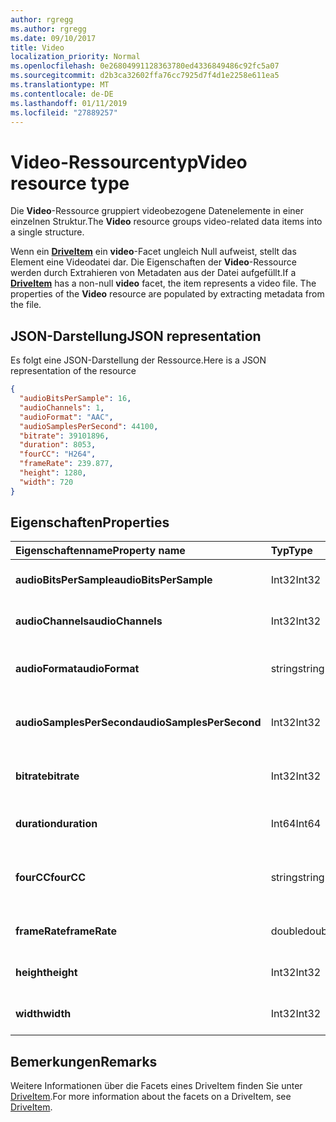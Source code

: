 ```yaml
---
author: rgregg
ms.author: rgregg
ms.date: 09/10/2017
title: Video
localization_priority: Normal
ms.openlocfilehash: 0e26804991128363780ed4336849486c92fc5a07
ms.sourcegitcommit: d2b3ca32602ffa76cc7925d7f4d1e2258e611ea5
ms.translationtype: MT
ms.contentlocale: de-DE
ms.lasthandoff: 01/11/2019
ms.locfileid: "27889257"
---
```

# <a name="video-resource-type"></a><span data-ttu-id="f2f4c-102">Video-Ressourcentyp</span><span class="sxs-lookup"><span data-stu-id="f2f4c-102">Video resource type</span></span>

<span data-ttu-id="f2f4c-103">Die **Video**-Ressource gruppiert videobezogene Datenelemente in einer einzelnen Struktur.</span><span class="sxs-lookup"><span data-stu-id="f2f4c-103">The **Video** resource groups video-related data items into a single structure.</span></span>

<span data-ttu-id="f2f4c-p101">Wenn ein [**DriveItem**](driveitem.md) ein **video**-Facet ungleich Null aufweist, stellt das Element eine Videodatei dar. Die Eigenschaften der **Video**-Ressource werden durch Extrahieren von Metadaten aus der Datei aufgefüllt.</span><span class="sxs-lookup"><span data-stu-id="f2f4c-p101">If a [**DriveItem**](driveitem.md) has a non-null **video** facet, the item represents a video file. The properties of the **Video** resource are populated by extracting metadata from the file.</span></span>

## <a name="json-representation"></a><span data-ttu-id="f2f4c-106">JSON-Darstellung</span><span class="sxs-lookup"><span data-stu-id="f2f4c-106">JSON representation</span></span>

<span data-ttu-id="f2f4c-107">Es folgt eine JSON-Darstellung der Ressource.</span><span class="sxs-lookup"><span data-stu-id="f2f4c-107">Here is a JSON representation of the resource</span></span>

<!-- {
  "blockType": "resource",
  "optionalProperties": [  ],
  "@odata.type": "microsoft.graph.video"
}-->

```json
{
  "audioBitsPerSample": 16,
  "audioChannels": 1,
  "audioFormat": "AAC",
  "audioSamplesPerSecond": 44100,
  "bitrate": 39101896,
  "duration": 8053,
  "fourCC": "H264",
  "frameRate": 239.877,
  "height": 1280,
  "width": 720
}
```

## <a name="properties"></a><span data-ttu-id="f2f4c-108">Eigenschaften</span><span class="sxs-lookup"><span data-stu-id="f2f4c-108">Properties</span></span>

| <span data-ttu-id="f2f4c-109">Eigenschaftenname</span><span class="sxs-lookup"><span data-stu-id="f2f4c-109">Property name</span></span>             | <span data-ttu-id="f2f4c-110">Typ</span><span class="sxs-lookup"><span data-stu-id="f2f4c-110">Type</span></span>   | <span data-ttu-id="f2f4c-111">Beschreibung</span><span class="sxs-lookup"><span data-stu-id="f2f4c-111">Description</span></span>
|:--------------------------|:-------|:----------------------------------------
| <span data-ttu-id="f2f4c-112">**audioBitsPerSample**</span><span class="sxs-lookup"><span data-stu-id="f2f4c-112">**audioBitsPerSample**</span></span>    | <span data-ttu-id="f2f4c-113">Int32</span><span class="sxs-lookup"><span data-stu-id="f2f4c-113">Int32</span></span>  | <span data-ttu-id="f2f4c-114">Anzahl von Audiobits pro Sample.</span><span class="sxs-lookup"><span data-stu-id="f2f4c-114">Number of audio bits per sample.</span></span>
| <span data-ttu-id="f2f4c-115">**audioChannels**</span><span class="sxs-lookup"><span data-stu-id="f2f4c-115">**audioChannels**</span></span>         | <span data-ttu-id="f2f4c-116">Int32</span><span class="sxs-lookup"><span data-stu-id="f2f4c-116">Int32</span></span>  | <span data-ttu-id="f2f4c-117">Anzahl der Audiokanäle.</span><span class="sxs-lookup"><span data-stu-id="f2f4c-117">Number of audio channels.</span></span>
| <span data-ttu-id="f2f4c-118">**audioFormat**</span><span class="sxs-lookup"><span data-stu-id="f2f4c-118">**audioFormat**</span></span>           | <span data-ttu-id="f2f4c-119">string</span><span class="sxs-lookup"><span data-stu-id="f2f4c-119">string</span></span> | <span data-ttu-id="f2f4c-120">Name des Audioformats (AAC, MP3 usw.).</span><span class="sxs-lookup"><span data-stu-id="f2f4c-120">Name of the audio format (AAC, MP3, etc.).</span></span>
| <span data-ttu-id="f2f4c-121">**audioSamplesPerSecond**</span><span class="sxs-lookup"><span data-stu-id="f2f4c-121">**audioSamplesPerSecond**</span></span> | <span data-ttu-id="f2f4c-122">Int32</span><span class="sxs-lookup"><span data-stu-id="f2f4c-122">Int32</span></span>  | <span data-ttu-id="f2f4c-123">Anzahl der Audiosamples pro Sekunde.</span><span class="sxs-lookup"><span data-stu-id="f2f4c-123">Number of audio samples per second.</span></span>
| <span data-ttu-id="f2f4c-124">**bitrate**</span><span class="sxs-lookup"><span data-stu-id="f2f4c-124">**bitrate**</span></span>               | <span data-ttu-id="f2f4c-125">Int32</span><span class="sxs-lookup"><span data-stu-id="f2f4c-125">Int32</span></span>  | <span data-ttu-id="f2f4c-126">Bitrate des Videos in Bits pro Sekunde.</span><span class="sxs-lookup"><span data-stu-id="f2f4c-126">Bit rate of the video in bits per second.</span></span>
| <span data-ttu-id="f2f4c-127">**duration**</span><span class="sxs-lookup"><span data-stu-id="f2f4c-127">**duration**</span></span>              | <span data-ttu-id="f2f4c-128">Int64</span><span class="sxs-lookup"><span data-stu-id="f2f4c-128">Int64</span></span>  | <span data-ttu-id="f2f4c-129">Dauer der Datei in Millisekunden.</span><span class="sxs-lookup"><span data-stu-id="f2f4c-129">Duration of the file in milliseconds.</span></span>
| <span data-ttu-id="f2f4c-130">**fourCC**</span><span class="sxs-lookup"><span data-stu-id="f2f4c-130">**fourCC**</span></span>                | <span data-ttu-id="f2f4c-131">string</span><span class="sxs-lookup"><span data-stu-id="f2f4c-131">string</span></span> | <span data-ttu-id="f2f4c-132">„Vier Zeichencode“-Name des Videoformats.</span><span class="sxs-lookup"><span data-stu-id="f2f4c-132">"Four character code" name of the video format.</span></span>
| <span data-ttu-id="f2f4c-133">**frameRate**</span><span class="sxs-lookup"><span data-stu-id="f2f4c-133">**frameRate**</span></span>             | <span data-ttu-id="f2f4c-134">double</span><span class="sxs-lookup"><span data-stu-id="f2f4c-134">double</span></span> | <span data-ttu-id="f2f4c-135">Framerate des Videos.</span><span class="sxs-lookup"><span data-stu-id="f2f4c-135">Frame rate of the video.</span></span>
| <span data-ttu-id="f2f4c-136">**height**</span><span class="sxs-lookup"><span data-stu-id="f2f4c-136">**height**</span></span>                | <span data-ttu-id="f2f4c-137">Int32</span><span class="sxs-lookup"><span data-stu-id="f2f4c-137">Int32</span></span>  | <span data-ttu-id="f2f4c-138">Die Höhe des Videos in Pixel.</span><span class="sxs-lookup"><span data-stu-id="f2f4c-138">Height of the video, in pixels.</span></span>
| <span data-ttu-id="f2f4c-139">**width**</span><span class="sxs-lookup"><span data-stu-id="f2f4c-139">**width**</span></span>                 | <span data-ttu-id="f2f4c-140">Int32</span><span class="sxs-lookup"><span data-stu-id="f2f4c-140">Int32</span></span>  | <span data-ttu-id="f2f4c-141">Die Breite des Videos in Pixel.</span><span class="sxs-lookup"><span data-stu-id="f2f4c-141">Width of the video, in pixels.</span></span>

[item-resource]: ../resources/driveitem.md

## <a name="remarks"></a><span data-ttu-id="f2f4c-142">Bemerkungen</span><span class="sxs-lookup"><span data-stu-id="f2f4c-142">Remarks</span></span>

<span data-ttu-id="f2f4c-143">Weitere Informationen über die Facets eines DriveItem finden Sie unter [DriveItem](driveitem.md).</span><span class="sxs-lookup"><span data-stu-id="f2f4c-143">For more information about the facets on a DriveItem, see [DriveItem](driveitem.md).</span></span>

<!-- {
  "type": "#page.annotation",
  "description": "The video facet provides information about the properties of a video file.",
  "keywords": "bitrate,duration,size,video",
  "section": "documentation",
  "tocPath": "Facets/Video"
} -->
